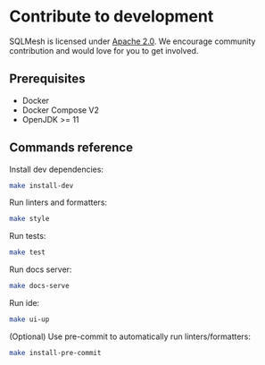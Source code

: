 # Contribute to development
SQLMesh is licensed under [Apache 2.0](https://github.com/TobikoData/sqlmesh/blob/main/LICENSE). We encourage community contribution and would love for you to get involved.

## Prerequisites
* Docker
* Docker Compose V2
* OpenJDK >= 11

## Commands reference

Install dev dependencies:
```bash
make install-dev
```
Run linters and formatters:
```bash
make style
```
Run tests:
```bash
make test
```
Run docs server:
```bash
make docs-serve
```
Run ide:
```bash
make ui-up
```
(Optional) Use pre-commit to automatically run linters/formatters:
```bash
make install-pre-commit
```
